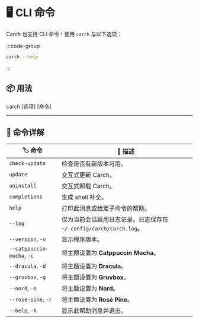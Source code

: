 # 🖥️ CLI 命令  

Carch 也支持 CLI 命令！使用 `carch` 与以下选项：  

:::code-group

```sh [⚙️ CLI]
carch --help
```

:::

## 📦 用法

carch [选项] [命令]

---

## 🔧 命令详解

| 🏷️ 命令                    | 📄 描述                                                                                   |
|----------------------------|---------------------------------------------------------------------------------------------------|
| `check-update`             | 检查是否有新版本可用。                                                              |
| `update`                   | 交互式更新 Carch。                                                                       |
| `uninstall`                | 交互式卸载 Carch。                                                                    |
| `completions`              | 生成 shell 补全。                                                                       |
| `help`                     | 打印此消息或给定子命令的帮助。                                           |
| `--log`                    | 仅为当前会话启用日志记录。日志保存在 `~/.config/carch/carch.log`。       |
| `--version`, `-v`          | 显示程序版本。                                                                         |
| `--catppuccin-mocha`, `-c` | 将主题设置为 **Catppuccin Mocha**。                                                            |
| `--dracula`, `-d`          | 将主题设置为 **Dracula**。                                                                     |
| `--gruvbox`, `-g`          | 将主题设置为 **Gruvbox**。                                                                     |
| `--nord`, `-n`             | 将主题设置为 **Nord**。                                                                        |
| `--rose-pine`, `-r`        | 将主题设置为 **Rosé Pine**。                                                                   |
| `--help`, `-h`             | 显示此帮助消息并退出。                                                                  |